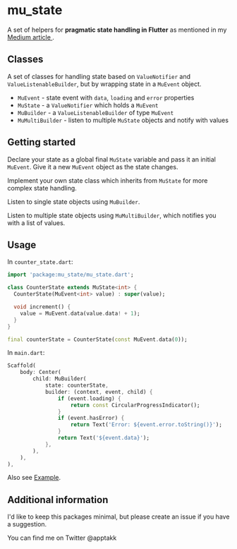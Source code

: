 # mu_state

A set of helpers for **pragmatic state handling in Flutter** as mentioned in my [Medium article ](https://medium.com/@erlendf/pragmatic-state-handling-in-flutter-d8c9bf5d7d2).

## Classes

A set of classes for handling state based on `ValueNotifier` and
`ValueListenableBuilder`, but by wrapping state in a `MuEvent` object.

- `MuEvent` - state event with `data`, `loading` and `error` properties
- `MuState` - a `ValueNotifier` which holds a `MuEvent`
- `MuBuilder` - a `ValueListenableBuilder` of type `MuEvent`
- `MuMultiBuilder` - listen to multiple `MuState` objects and notify with values 

## Getting started

Declare your state as a global final `MuState` variable and pass it an initial
`MuEvent`. Give it a new `MuEvent` object as the state changes.

Implement your own state class which inherits from `MuState` for more complex
state handling.

Listen to single state objects using `MuBuilder`.

Listen to multiple state objects using `MuMultiBuilder`, which notifies you with
a list of values.

## Usage

In `counter_state.dart`:

```Dart
import 'package:mu_state/mu_state.dart';

class CounterState extends MuState<int> {
  CounterState(MuEvent<int> value) : super(value);

  void increment() {
    value = MuEvent.data(value.data! + 1);
  }
}

final counterState = CounterState(const MuEvent.data(0));
```

In `main.dart`:

```Dart
Scaffold(
	body: Center(
		child: MuBuilder(
			state: counterState,
			builder: (context, event, child) {
				if (event.loading) {
					return const CircularProgressIndicator();
				}
				if (event.hasError) {
					return Text('Error: ${event.error.toString()}');
				}
				return Text('${event.data}');
			},
		),
	),
),
```

Also see [Example](./example/).

## Additional information

I'd like to keep this packages minimal, but please create an issue if you have a
suggestion.

You can find me on Twitter @apptakk
